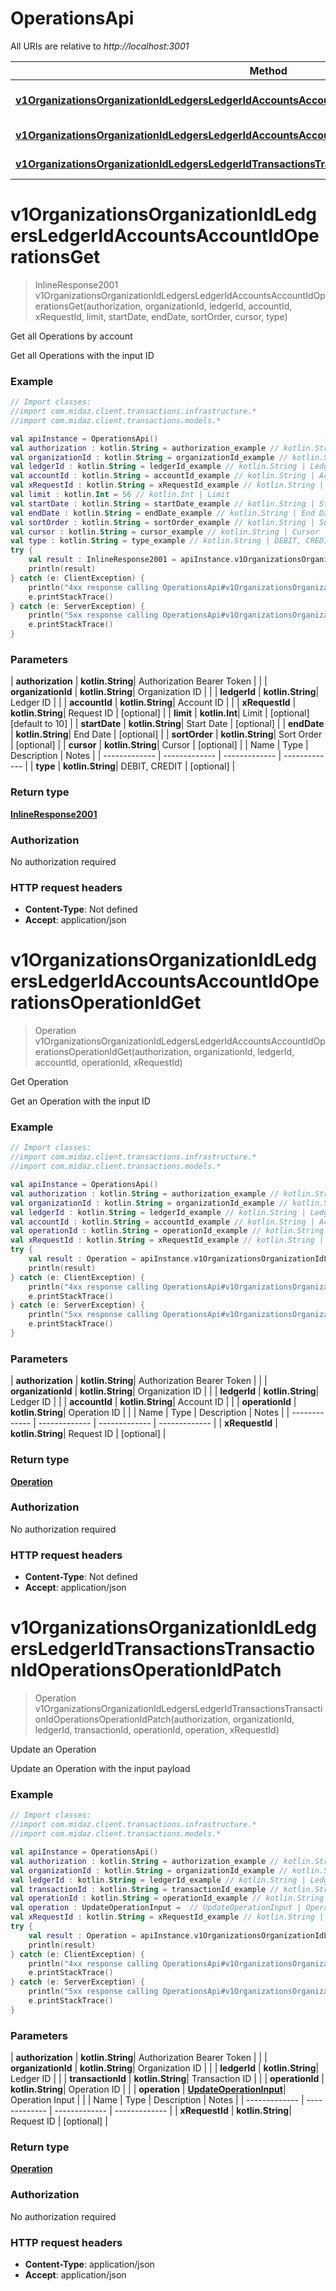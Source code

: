# OperationsApi

All URIs are relative to *http://localhost:3001*

| Method | HTTP request | Description |
| ------------- | ------------- | ------------- |
| [**v1OrganizationsOrganizationIdLedgersLedgerIdAccountsAccountIdOperationsGet**](OperationsApi.md#v1OrganizationsOrganizationIdLedgersLedgerIdAccountsAccountIdOperationsGet) | **GET** /v1/organizations/{organization_id}/ledgers/{ledger_id}/accounts/{account_id}/operations | Get all Operations by account |
| [**v1OrganizationsOrganizationIdLedgersLedgerIdAccountsAccountIdOperationsOperationIdGet**](OperationsApi.md#v1OrganizationsOrganizationIdLedgersLedgerIdAccountsAccountIdOperationsOperationIdGet) | **GET** /v1/organizations/{organization_id}/ledgers/{ledger_id}/accounts/{account_id}/operations/{operation_id} | Get Operation |
| [**v1OrganizationsOrganizationIdLedgersLedgerIdTransactionsTransactionIdOperationsOperationIdPatch**](OperationsApi.md#v1OrganizationsOrganizationIdLedgersLedgerIdTransactionsTransactionIdOperationsOperationIdPatch) | **PATCH** /v1/organizations/{organization_id}/ledgers/{ledger_id}/transactions/{transaction_id}/operations/{operation_id} | Update an Operation |


<a id="v1OrganizationsOrganizationIdLedgersLedgerIdAccountsAccountIdOperationsGet"></a>
# **v1OrganizationsOrganizationIdLedgersLedgerIdAccountsAccountIdOperationsGet**
> InlineResponse2001 v1OrganizationsOrganizationIdLedgersLedgerIdAccountsAccountIdOperationsGet(authorization, organizationId, ledgerId, accountId, xRequestId, limit, startDate, endDate, sortOrder, cursor, type)

Get all Operations by account

Get all Operations with the input ID

### Example
```kotlin
// Import classes:
//import com.midaz.client.transactions.infrastructure.*
//import com.midaz.client.transactions.models.*

val apiInstance = OperationsApi()
val authorization : kotlin.String = authorization_example // kotlin.String | Authorization Bearer Token
val organizationId : kotlin.String = organizationId_example // kotlin.String | Organization ID
val ledgerId : kotlin.String = ledgerId_example // kotlin.String | Ledger ID
val accountId : kotlin.String = accountId_example // kotlin.String | Account ID
val xRequestId : kotlin.String = xRequestId_example // kotlin.String | Request ID
val limit : kotlin.Int = 56 // kotlin.Int | Limit
val startDate : kotlin.String = startDate_example // kotlin.String | Start Date
val endDate : kotlin.String = endDate_example // kotlin.String | End Date
val sortOrder : kotlin.String = sortOrder_example // kotlin.String | Sort Order
val cursor : kotlin.String = cursor_example // kotlin.String | Cursor
val type : kotlin.String = type_example // kotlin.String | DEBIT, CREDIT
try {
    val result : InlineResponse2001 = apiInstance.v1OrganizationsOrganizationIdLedgersLedgerIdAccountsAccountIdOperationsGet(authorization, organizationId, ledgerId, accountId, xRequestId, limit, startDate, endDate, sortOrder, cursor, type)
    println(result)
} catch (e: ClientException) {
    println("4xx response calling OperationsApi#v1OrganizationsOrganizationIdLedgersLedgerIdAccountsAccountIdOperationsGet")
    e.printStackTrace()
} catch (e: ServerException) {
    println("5xx response calling OperationsApi#v1OrganizationsOrganizationIdLedgersLedgerIdAccountsAccountIdOperationsGet")
    e.printStackTrace()
}
```

### Parameters
| **authorization** | **kotlin.String**| Authorization Bearer Token | |
| **organizationId** | **kotlin.String**| Organization ID | |
| **ledgerId** | **kotlin.String**| Ledger ID | |
| **accountId** | **kotlin.String**| Account ID | |
| **xRequestId** | **kotlin.String**| Request ID | [optional] |
| **limit** | **kotlin.Int**| Limit | [optional] [default to 10] |
| **startDate** | **kotlin.String**| Start Date | [optional] |
| **endDate** | **kotlin.String**| End Date | [optional] |
| **sortOrder** | **kotlin.String**| Sort Order | [optional] |
| **cursor** | **kotlin.String**| Cursor | [optional] |
| Name | Type | Description  | Notes |
| ------------- | ------------- | ------------- | ------------- |
| **type** | **kotlin.String**| DEBIT, CREDIT | [optional] |

### Return type

[**InlineResponse2001**](InlineResponse2001.md)

### Authorization

No authorization required

### HTTP request headers

 - **Content-Type**: Not defined
 - **Accept**: application/json

<a id="v1OrganizationsOrganizationIdLedgersLedgerIdAccountsAccountIdOperationsOperationIdGet"></a>
# **v1OrganizationsOrganizationIdLedgersLedgerIdAccountsAccountIdOperationsOperationIdGet**
> Operation v1OrganizationsOrganizationIdLedgersLedgerIdAccountsAccountIdOperationsOperationIdGet(authorization, organizationId, ledgerId, accountId, operationId, xRequestId)

Get Operation

Get an Operation with the input ID

### Example
```kotlin
// Import classes:
//import com.midaz.client.transactions.infrastructure.*
//import com.midaz.client.transactions.models.*

val apiInstance = OperationsApi()
val authorization : kotlin.String = authorization_example // kotlin.String | Authorization Bearer Token
val organizationId : kotlin.String = organizationId_example // kotlin.String | Organization ID
val ledgerId : kotlin.String = ledgerId_example // kotlin.String | Ledger ID
val accountId : kotlin.String = accountId_example // kotlin.String | Account ID
val operationId : kotlin.String = operationId_example // kotlin.String | Operation ID
val xRequestId : kotlin.String = xRequestId_example // kotlin.String | Request ID
try {
    val result : Operation = apiInstance.v1OrganizationsOrganizationIdLedgersLedgerIdAccountsAccountIdOperationsOperationIdGet(authorization, organizationId, ledgerId, accountId, operationId, xRequestId)
    println(result)
} catch (e: ClientException) {
    println("4xx response calling OperationsApi#v1OrganizationsOrganizationIdLedgersLedgerIdAccountsAccountIdOperationsOperationIdGet")
    e.printStackTrace()
} catch (e: ServerException) {
    println("5xx response calling OperationsApi#v1OrganizationsOrganizationIdLedgersLedgerIdAccountsAccountIdOperationsOperationIdGet")
    e.printStackTrace()
}
```

### Parameters
| **authorization** | **kotlin.String**| Authorization Bearer Token | |
| **organizationId** | **kotlin.String**| Organization ID | |
| **ledgerId** | **kotlin.String**| Ledger ID | |
| **accountId** | **kotlin.String**| Account ID | |
| **operationId** | **kotlin.String**| Operation ID | |
| Name | Type | Description  | Notes |
| ------------- | ------------- | ------------- | ------------- |
| **xRequestId** | **kotlin.String**| Request ID | [optional] |

### Return type

[**Operation**](Operation.md)

### Authorization

No authorization required

### HTTP request headers

 - **Content-Type**: Not defined
 - **Accept**: application/json

<a id="v1OrganizationsOrganizationIdLedgersLedgerIdTransactionsTransactionIdOperationsOperationIdPatch"></a>
# **v1OrganizationsOrganizationIdLedgersLedgerIdTransactionsTransactionIdOperationsOperationIdPatch**
> Operation v1OrganizationsOrganizationIdLedgersLedgerIdTransactionsTransactionIdOperationsOperationIdPatch(authorization, organizationId, ledgerId, transactionId, operationId, operation, xRequestId)

Update an Operation

Update an Operation with the input payload

### Example
```kotlin
// Import classes:
//import com.midaz.client.transactions.infrastructure.*
//import com.midaz.client.transactions.models.*

val apiInstance = OperationsApi()
val authorization : kotlin.String = authorization_example // kotlin.String | Authorization Bearer Token
val organizationId : kotlin.String = organizationId_example // kotlin.String | Organization ID
val ledgerId : kotlin.String = ledgerId_example // kotlin.String | Ledger ID
val transactionId : kotlin.String = transactionId_example // kotlin.String | Transaction ID
val operationId : kotlin.String = operationId_example // kotlin.String | Operation ID
val operation : UpdateOperationInput =  // UpdateOperationInput | Operation Input
val xRequestId : kotlin.String = xRequestId_example // kotlin.String | Request ID
try {
    val result : Operation = apiInstance.v1OrganizationsOrganizationIdLedgersLedgerIdTransactionsTransactionIdOperationsOperationIdPatch(authorization, organizationId, ledgerId, transactionId, operationId, operation, xRequestId)
    println(result)
} catch (e: ClientException) {
    println("4xx response calling OperationsApi#v1OrganizationsOrganizationIdLedgersLedgerIdTransactionsTransactionIdOperationsOperationIdPatch")
    e.printStackTrace()
} catch (e: ServerException) {
    println("5xx response calling OperationsApi#v1OrganizationsOrganizationIdLedgersLedgerIdTransactionsTransactionIdOperationsOperationIdPatch")
    e.printStackTrace()
}
```

### Parameters
| **authorization** | **kotlin.String**| Authorization Bearer Token | |
| **organizationId** | **kotlin.String**| Organization ID | |
| **ledgerId** | **kotlin.String**| Ledger ID | |
| **transactionId** | **kotlin.String**| Transaction ID | |
| **operationId** | **kotlin.String**| Operation ID | |
| **operation** | [**UpdateOperationInput**](UpdateOperationInput.md)| Operation Input | |
| Name | Type | Description  | Notes |
| ------------- | ------------- | ------------- | ------------- |
| **xRequestId** | **kotlin.String**| Request ID | [optional] |

### Return type

[**Operation**](Operation.md)

### Authorization

No authorization required

### HTTP request headers

 - **Content-Type**: application/json
 - **Accept**: application/json

